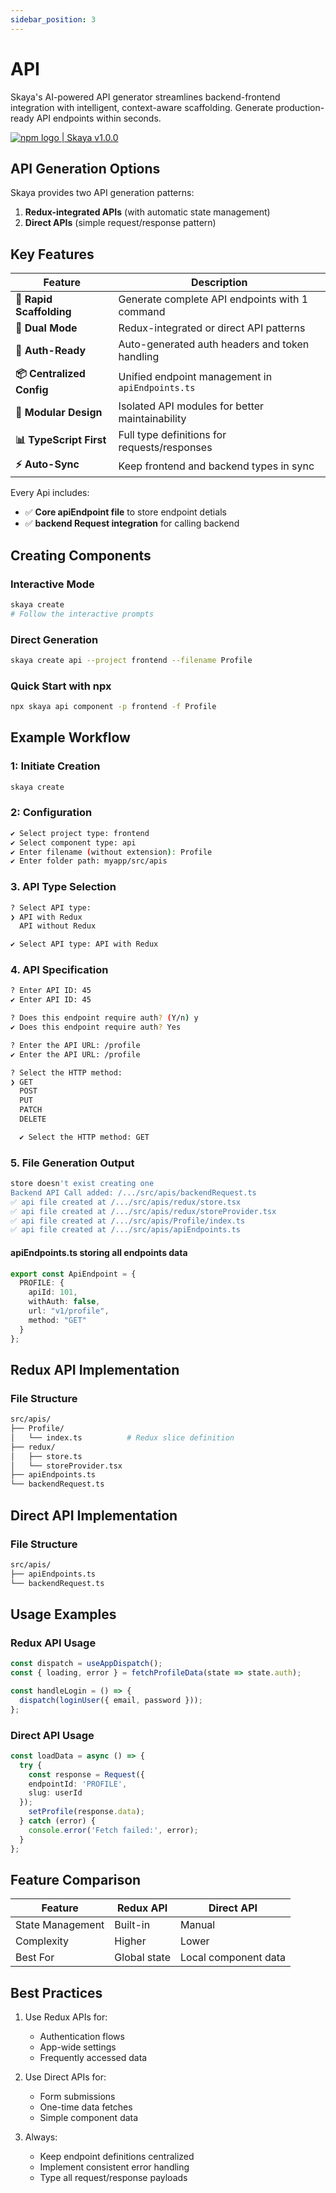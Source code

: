 ```yaml
---
sidebar_position: 3
---
```


# API

Skaya's AI-powered API generator streamlines backend-frontend integration with intelligent, context-aware scaffolding. Generate production-ready API endpoints within seconds.


<div
  style={{
    display: 'flex',
    alignItems: 'center',
    borderRadius: '4px',
    height: '20px',
    marginBottom:'14px',
    border:'2px solid red',
    padding:'1rem'
  }}
>
  <a
    href="https://www.npmjs.com/package/skaya"
    target='blank'
    style={{
      display: 'flex',
      alignItems: 'center',
      gap: '0.5rem',
      color: '#cb3837',
      textDecoration: 'none',
      fontWeight: 'bold',
    }}
  >
    <img
      src="/img/npm-logo-red.png"
      alt="npm logo"
      style={{
        height: '12px',
      }}
    />
    <span>| Skaya v1.0.0</span>
  </a>
</div>


## API Generation Options

Skaya provides two API generation patterns:

1. **Redux-integrated APIs** (with automatic state management)
2. **Direct APIs** (simple request/response pattern)


## Key Features

| Feature                | Description                                                                 |
|------------------------|-----------------------------------------------------------------------------|
| **🚀 Rapid Scaffolding** | Generate complete API endpoints with 1 command                              |
| **🔄 Dual Mode**        | Redux-integrated or direct API patterns                                     |
| **🔐 Auth-Ready**       | Auto-generated auth headers and token handling                              |
| **📦 Centralized Config** | Unified endpoint management in `apiEndpoints.ts`                          |
| **🧩 Modular Design**   | Isolated API modules for better maintainability                            |
| **📊 TypeScript First**  | Full type definitions for requests/responses                                |
| **⚡ Auto-Sync**        | Keep frontend and backend types in sync                                     |


Every Api includes:
- ✅ **Core apiEndpoint file** to store endpoint detials
- ✅ **backend Request integration** for calling backend

## Creating Components

### Interactive Mode
```bash
skaya create
# Follow the interactive prompts
```

### Direct Generation
```bash
skaya create api --project frontend --filename Profile
```

### Quick Start with npx
```bash
npx skaya api component -p frontend -f Profile
```

## Example Workflow 

### 1: Initiate Creation
```bash
skaya create
```

### 2: Configuration
```bash
✔ Select project type: frontend  
✔ Select component type: api  
✔ Enter filename (without extension): Profile  
✔ Enter folder path: myapp/src/apis  
```

### 3. API Type Selection
```bash
? Select API type:
❯ API with Redux
  API without Redux

✔ Select API type: API with Redux
```

### 4. API Specification
```bash
? Enter API ID: 45
✔ Enter API ID: 45

? Does this endpoint require auth? (Y/n) y
✔ Does this endpoint require auth? Yes

? Enter the API URL: /profile
✔ Enter the API URL: /profile

? Select the HTTP method:
❯ GET
  POST
  PUT
  PATCH
  DELETE

  ✔ Select the HTTP method: GET
```

### 5. File Generation Output
```bash
store doesn't exist creating one
Backend API Call added: /.../src/apis/backendRequest.ts
✅ api file created at /.../src/apis/redux/store.tsx
✅ api file created at /.../src/apis/redux/storeProvider.tsx
✅ api file created at /.../src/apis/Profile/index.ts
✅ api file created at /.../src/apis/apiEndpoints.ts
```
#### apiEndpoints.ts storing all endpoints data
```typescript
export const ApiEndpoint = {
  PROFILE: {
    apiId: 101,
    withAuth: false,
    url: "v1/profile",
    method: "GET"
  }
};
```

## Redux API Implementation

### File Structure
```bash
src/apis/  
├── Profile/  
│   └── index.ts          # Redux slice definition  
├── redux/  
│   ├── store.ts  
│   └── storeProvider.tsx  
├── apiEndpoints.ts  
└── backendRequest.ts  
```

## Direct API Implementation

### File Structure
```bash
src/apis/  
├── apiEndpoints.ts  
└── backendRequest.ts  
```

## Usage Examples

### Redux API Usage
```typescript
const dispatch = useAppDispatch();
const { loading, error } = fetchProfileData(state => state.auth);

const handleLogin = () => {
  dispatch(loginUser({ email, password }));
};
```

### Direct API Usage
```typescript
const loadData = async () => {
  try {
    const response = Request({
    endpointId: 'PROFILE',
    slug: userId
  });
    setProfile(response.data);
  } catch (error) {
    console.error('Fetch failed:', error);
  }
};
```

## Feature Comparison

| Feature          | Redux API                | Direct API               |
|------------------|--------------------------|--------------------------|
| State Management | Built-in                 | Manual                   |
| Complexity       | Higher                   | Lower                    |
| Best For         | Global state             | Local component data     |


## Best Practices

1. Use Redux APIs for:
   - Authentication flows  
   - App-wide settings  
   - Frequently accessed data  

2. Use Direct APIs for:
   - Form submissions  
   - One-time data fetches  
   - Simple component data  

3. Always:
   - Keep endpoint definitions centralized  
   - Implement consistent error handling  
   - Type all request/response payloads